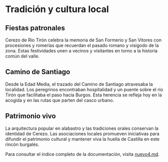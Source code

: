 # Tradición y cultura local

## Fiestas patronales

Cerezo de Río Tirón celebra la memoria de San Formerio y San Vitores con procesiones y romerías que recuerdan el pasado romano y visigodo de la zona. Estas festividades unen a vecinos y visitantes en torno a la historia común del valle.

## Camino de Santiago

Desde la Edad Media, el trazado del Camino de Santiago atravesaba la localidad. Los peregrinos encontraban hospitalidad y un puente sobre el río Tirón que facilitaba el paso hacia Burgos. Esta herencia se refleja hoy en la acogida y en las rutas que parten del casco urbano.

## Patrimonio vivo

La arquitectura popular en alabastro y las tradiciones orales conservan la identidad de Cerezo. Las asociaciones locales promueven iniciativas para difundir el patrimonio cultural y mantener viva la huella de Castilla en este rincón burgalés.

Para consultar el índice completo de la documentación, visita [nuevo4.md](../nuevo4.md).
